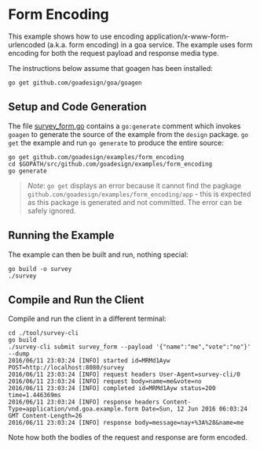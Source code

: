 # Form Encoding

This example shows how to use encoding application/x-www-form-urlencoded (a.k.a. form encoding) in a
goa service. The example uses form encoding for both the request payload and response media type.

The instructions below assume that goagen has been installed:

```
go get github.com/goadesign/goa/goagen
```

## Setup and Code Generation

The file [survey_form.go](survey_form.go) contains a `go:generate` comment which invokes `goagen` to
generate the source of the example from the `design` package. `go get` the example and run 
`go generate` to produce the entire source:

```
go get github.com/goadesign/examples/form_encoding
cd $GOPATH/src/github.com/goadesign/examples/form_encoding
go generate
```

> *Note*: `go get` displays an error because it cannot find the pagkage `github.com/goadesign/examples/form_encoding/app` - this is expected as this package is generated and not committed. The error can be safely ignored.

## Running the Example

The example can then be built and run, nothing special:
```
go build -o survey
./survey
```

## Compile and Run the Client

Compile and run the client in a different terminal:

```
cd ./tool/survey-cli
go build
./survey-cli submit survey_form --payload '{"name":"me","vote":"no"}' --dump
2016/06/11 23:03:24 [INFO] started id=MRMd1Ayw POST=http://localhost:8080/survey
2016/06/11 23:03:24 [INFO] request headers User-Agent=survey-cli/0
2016/06/11 23:03:24 [INFO] request body=name=me&vote=no
2016/06/11 23:03:24 [INFO] completed id=MRMd1Ayw status=200 time=1.446369ms
2016/06/11 23:03:24 [INFO] response headers Content-Type=application/vnd.goa.example.form Date=Sun, 12 Jun 2016 06:03:24 GMT Content-Length=26
2016/06/11 23:03:24 [INFO] response body=message=nay+%3A%28&name=me
```

Note how both the bodies of the request and response are form encoded.

